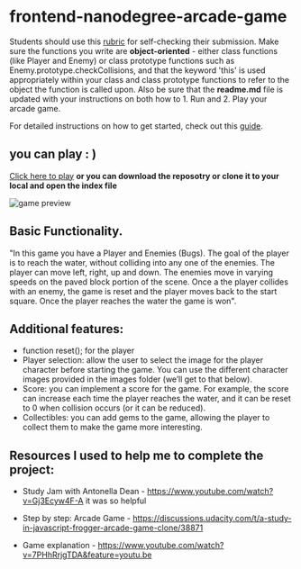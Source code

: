 frontend-nanodegree-arcade-game
===============================

Students should use this [rubric](https://review.udacity.com/#!/projects/2696458597/rubric) for self-checking their submission. Make sure the functions you write are **object-oriented** - either class functions (like Player and Enemy) or class prototype functions such as Enemy.prototype.checkCollisions, and that the keyword 'this' is used appropriately within your class and class prototype functions to refer to the object the function is called upon. Also be sure that the **readme.md** file is updated with your instructions on both how to 1. Run and 2. Play your arcade game.

For detailed instructions on how to get started, check out this [guide](https://docs.google.com/document/d/1v01aScPjSWCCWQLIpFqvg3-vXLH2e8_SZQKC8jNO0Dc/pub?embedded=true).

## you can play : )

[Click here to play](https://mahmedtony73.github.io/arcadegame/)
**or you can download the reposotry or clone it to your local and open the index file**

![game preview](https://github.com/mahmedtony73/arcadegame/blob/master/images/game.PNG "game preview")


## Basic Functionality.

"In this game you have a Player and Enemies (Bugs). The goal of the player is to reach the water, without colliding into any one of the enemies. The player can move left, right, up and down. The enemies move in varying speeds on the paved block portion of the scene. Once a the player collides with an enemy, the game is reset and the player moves back to the start square. Once the player reaches the water the game is won".

## Additional features:


* function reset(); for the player
* Player selection: allow the user to select the image for the player character before starting the game. You can use the different character images provided in the images folder (we’ll get to that below).
* Score: you can implement a score for the game. For example, the score can increase each time the player reaches the water, and it can be reset to 0 when collision occurs (or it can be reduced).
* Collectibles: you can add gems to the game, allowing the player to collect them to make the game more interesting.

## Resources I used to help me to complete the project:

- Study Jam with Antonella Dean - https://www.youtube.com/watch?v=Gj3Ecyw4F-A it was so helpful

- Step by step: Arcade Game - https://discussions.udacity.com/t/a-study-in-javascript-frogger-arcade-game-clone/38871

- Game explanation - https://www.youtube.com/watch?v=7PHhRrjgTDA&feature=youtu.be